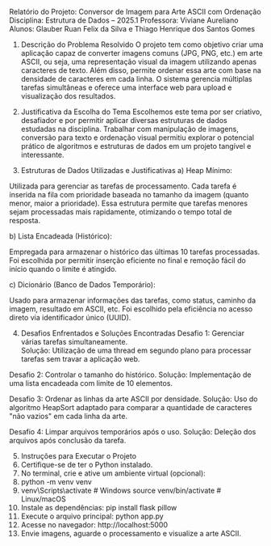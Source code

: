 Relatório do Projeto: Conversor de Imagem para Arte ASCII com Ordenação
Disciplina: Estrutura de Dados – 2025.1
Professora: Viviane Aureliano
Alunos: Glauber Ruan Felix da Silva e Thiago Henrique dos Santos Gomes

1. Descrição do Problema Resolvido
O projeto tem como objetivo criar uma aplicação capaz de converter imagens comuns (JPG, PNG, etc.) em arte ASCII, ou seja, uma representação visual da imagem utilizando apenas caracteres de texto. Além disso, permite ordenar essa arte com base na densidade de caracteres em cada linha. O sistema gerencia múltiplas tarefas simultâneas e oferece uma interface web para upload e visualização dos resultados.

2. Justificativa da Escolha do Tema
Escolhemos este tema por ser criativo, desafiador e por permitir aplicar diversas estruturas de dados estudadas na disciplina. Trabalhar com manipulação de imagens, conversão para texto e ordenação visual permitiu explorar o potencial prático de algoritmos e estruturas de dados em um projeto tangível e interessante.

3. Estruturas de Dados Utilizadas e Justificativas
a) Heap Mínimo:

Utilizada para gerenciar as tarefas de processamento. Cada tarefa é inserida na fila com prioridade baseada no tamanho da imagem (quanto menor, maior a prioridade). Essa estrutura permite que tarefas menores sejam processadas mais rapidamente, otimizando o tempo total de resposta.

b) Lista Encadeada (Histórico):

Empregada para armazenar o histórico das últimas 10 tarefas processadas. Foi escolhida por permitir inserção eficiente no final e remoção fácil do início quando o limite é atingido.

c) Dicionário (Banco de Dados Temporário):

Usado para armazenar informações das tarefas, como status, caminho da imagem, resultado em ASCII, etc. Foi escolhido pela eficiência no acesso direto via identificador único (UUID).

4. Desafios Enfrentados e Soluções Encontradas
Desafio 1: Gerenciar várias tarefas simultaneamente.  
Solução: Utilização de uma thread em segundo plano para processar tarefas sem travar a aplicação web.

Desafio 2: Controlar o tamanho do histórico. 
Solução: Implementação de uma lista encadeada com limite de 10 elementos.

Desafio 3: Ordenar as linhas da arte ASCII por densidade. 
Solução: Uso do algoritmo HeapSort adaptado para comparar a quantidade de caracteres "não vazios" em cada linha da arte.

Desafio 4: Limpar arquivos temporários após o uso. 
Solução: Deleção dos arquivos após conclusão da tarefa.

5. Instruções para Executar o Projeto
1.	Certifique-se de ter o Python instalado.
2.	No terminal, crie e ative um ambiente virtual (opcional):
3.	python -m venv venv
4.	venv\Scripts\activate  # Windows
source venv/bin/activate  # Linux/macOS
5.	Instale as dependências:
pip install flask pillow
6.	Execute o arquivo principal:
python app.py
7.	Acesse no navegador:
http://localhost:5000
8.	Envie imagens, aguarde o processamento e visualize a arte ASCII.

